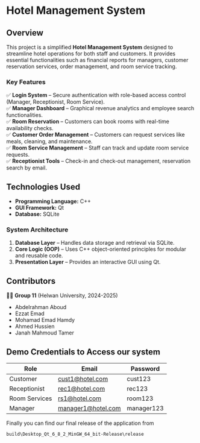 # **Hotel Management System**

## **Overview**
This project is a simplified **Hotel Management System** designed to streamline hotel operations for both staff and customers. It provides essential functionalities such as financial reports for managers, customer reservation services, order management, and room service tracking.  

### **Key Features**
✅ **Login System** – Secure authentication with role-based access control (Manager, Receptionist, Room Service).  
✅ **Manager Dashboard** – Graphical revenue analytics and employee search functionalities.  
✅ **Room Reservation** – Customers can book rooms with real-time availability checks.  
✅ **Customer Order Management** – Customers can request services like meals, cleaning, and maintenance.  
✅ **Room Service Management** – Staff can track and update room service requests.  
✅ **Receptionist Tools** – Check-in and check-out management, reservation search by email.  

## **Technologies Used**
- **Programming Language:** C++  
- **GUI Framework:** Qt  
- **Database:** SQLite  

### **System Architecture**
1. **Database Layer** – Handles data storage and retrieval via SQLite.  
2. **Core Logic (OOP)** – Uses C++ object-oriented principles for modular and reusable code.  
3. **Presentation Layer** – Provides an interactive GUI using Qt.  

## **Contributors**
👨‍💻 **Group 11** (Helwan University, 2024-2025)  
- Abdelrahman Aboud  
- Ezzat Emad  
- Mohamad Emad Hamdy
- Ahmed Hussien 
- Janah Mahmoud Tamer

## **Demo Credentials to Access our system**
| Role           | Email                | Password  |
|---------------|----------------------|----------|
| Customer      | cust1@hotel.com       | cust123  |
| Receptionist  | rec1@hotel.com        | rec123   |
| Room Services | rs1@hotel.com         | room123  |
| Manager       | manager1@hotel.com    | manager123 |


Finally you can find our final release of the application from 
``` sh
build\Desktop_Qt_6_8_2_MinGW_64_bit-Release\release
```
